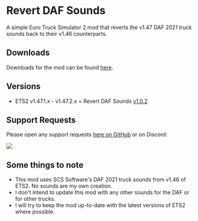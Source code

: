 # Revert DAF Sounds
A simple Euro Truck Simulator 2 mod that reverts the v1.47 DAF 2021 truck sounds back to their v1.46 counterparts.

## Downloads

Downloads for the mod can be found [here](https://github.com/TheClassic36/Revert-DAF-Sounds/releases).

## Versions

* ETS2 v1.47.1.x - v1.47.2.x = Revert DAF Sounds [v1.0.2](https://github.com/TheClassic36/Revert-DAF-Sounds/releases/tag/v1.0.2)

## Support Requests
Please open any support requests [here on GitHub](https://github.com/TheClassic36/Revert-DAF-Sounds/issues) or on Discord:

[![](https://dcbadge.vercel.app/api/server/vZJSDjPcmu)](https://discord.gg/vZJSDjPcmu)

## Some things to note
* This mod uses SCS Software's DAF 2021 truck sounds from v1.46 of ETS2. No sounds are my own creation.
* I don't intend to update this mod with any other sounds for the DAF or for other trucks.
* I will try to keep the mod up-to-date with the latest versions of ETS2 where possible.